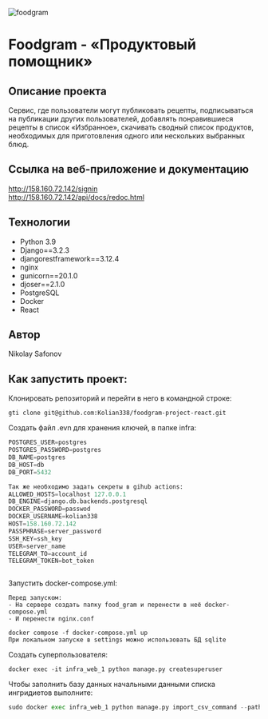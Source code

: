 ![foodgram](https://github.com/kolian338/foodgram-project-react/actions/workflows/foodgram_workflow.yml/badge.svg)
# Foodgram - «Продуктовый помощник»
## Описание проекта
Cервис, где пользователи могут публиковать рецепты, подписываться на 
публикации других пользователей, добавлять понравившиеся рецепты в 
список «Избранное», скачивать сводный список продуктов, необходимых для
приготовления одного или нескольких выбранных блюд.

## Ссылка на веб-приложение и документацию
http://158.160.72.142/signin
<br>
http://158.160.72.142/api/docs/redoc.html

## Технологии
* Python 3.9
* Django==3.2.3
* djangorestframework==3.12.4 
* nginx
* gunicorn==20.1.0
* djoser==2.1.0
* PostgreSQL
* Docker
* React

## Автор
Nikolay Safonov

## Как запустить проект:
Клонировать репозиторий и перейти в него в командной строке:
```
gti clone git@github.com:Kolian338/foodgram-project-react.git
```

Создать файл .evn для хранения ключей, в папке infra:

```python
POSTGRES_USER=postgres
POSTGRES_PASSWORD=postgres
DB_NAME=postgres
DB_HOST=db
DB_PORT=5432

Так же необходимо задать секреты в gihub actions:
ALLOWED_HOSTS=localhost 127.0.0.1
DB_ENGINE=django.db.backends.postgresql
DOCKER_PASSWORD=passwod
DOCKER_USERNAME=kolian338
HOST=158.160.72.142
PASSPHRASE=server_password
SSH_KEY=ssh_key
USER=server_name
TELEGRAM_TO=account_id
TELEGRAM_TOKEN=bot_token



```
Запустить docker-compose.yml:
```
Перед запуском:
- На сервере создать папку food_gram и перенести в неё docker-compose.yml
- И перенести nginx.conf

docker compose -f docker-compose.yml up
При локальном запуске в settings можно использовать БД sqlite
```
Создать суперпользователя:
```
docker exec -it infra_web_1 python manage.py createsuperuser
```
Чтобы заполнить базу данных начальными данными списка ингридиетов выполните:
```python
sudo docker exec infra_web_1 python manage.py import_csv_command --path recipes/management/commands/data/ingredients.csv
```